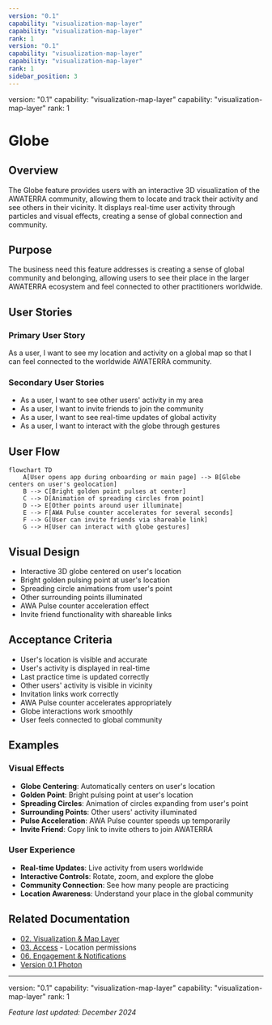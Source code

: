 ```yaml
---
version: "0.1"
capability: "visualization-map-layer"
capability: "visualization-map-layer"
rank: 1
version: "0.1"
capability: "visualization-map-layer"
capability: "visualization-map-layer"
rank: 1
sidebar_position: 3
---
```

version: "0.1"
capability: "visualization-map-layer"
capability: "visualization-map-layer"
rank: 1

# Globe

## Overview
The Globe feature provides users with an interactive 3D visualization of the AWATERRA community, allowing them to locate and track their activity and see others in their vicinity. It displays real-time user activity through particles and visual effects, creating a sense of global connection and community.

## Purpose
The business need this feature addresses is creating a sense of global community and belonging, allowing users to see their place in the larger AWATERRA ecosystem and feel connected to other practitioners worldwide.

## User Stories

### Primary User Story
As a user, I want to see my location and activity on a global map so that I can feel connected to the worldwide AWATERRA community.

### Secondary User Stories
- As a user, I want to see other users' activity in my area
- As a user, I want to invite friends to join the community
- As a user, I want to see real-time updates of global activity
- As a user, I want to interact with the globe through gestures

## User Flow

```mermaid
flowchart TD
    A[User opens app during onboarding or main page] --> B[Globe centers on user's geolocation]
    B --> C[Bright golden point pulses at center]
    C --> D[Animation of spreading circles from point]
    D --> E[Other points around user illuminate]
    E --> F[AWA Pulse counter accelerates for several seconds]
    F --> G[User can invite friends via shareable link]
    G --> H[User can interact with globe gestures]
```

## Visual Design
- Interactive 3D globe centered on user's location
- Bright golden pulsing point at user's location
- Spreading circle animations from user's point
- Other surrounding points illuminated
- AWA Pulse counter acceleration effect
- Invite friend functionality with shareable links

## Acceptance Criteria
- User's location is visible and accurate
- User's activity is displayed in real-time
- Last practice time is updated correctly
- Other users' activity is visible in vicinity
- Invitation links work correctly
- AWA Pulse counter accelerates appropriately
- Globe interactions work smoothly
- User feels connected to global community

## Examples

### Visual Effects
- **Globe Centering**: Automatically centers on user's location
- **Golden Point**: Bright pulsing point at user's location
- **Spreading Circles**: Animation of circles expanding from user's point
- **Surrounding Points**: Other users' activity illuminated
- **Pulse Acceleration**: AWA Pulse counter speeds up temporarily
- **Invite Friend**: Copy link to invite others to join AWATERRA

### User Experience
- **Real-time Updates**: Live activity from users worldwide
- **Interactive Controls**: Rotate, zoom, and explore the globe
- **Community Connection**: See how many people are practicing
- **Location Awareness**: Understand your place in the global community

## Related Documentation

- [02. Visualization & Map Layer](/docs/capabilities/02-Visualization-Map-Layer)
- [03. Access](/docs/capabilities/03-Access) - Location permissions
- [06. Engagement & Notifications](/docs/capabilities/06-Engagement-Notifications)
- [Version 0.1 Photon](/docs/versions/0.1-photon/intro)

---
version: "0.1"
capability: "visualization-map-layer"
capability: "visualization-map-layer"
rank: 1

*Feature last updated: December 2024*